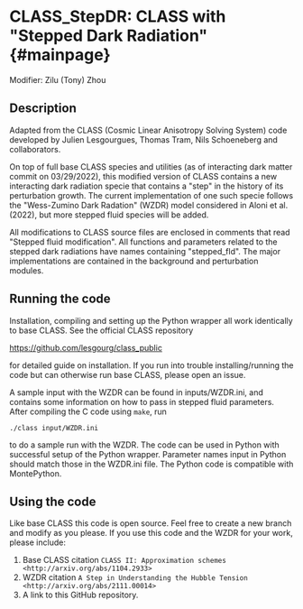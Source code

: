 CLASS_StepDR: CLASS with "Stepped Dark Radiation" {#mainpage}
==============================================

Modifier: Zilu (Tony) Zhou

Description
--------------
Adapted from the CLASS (Cosmic Linear Anisotropy Solving System) code developed by Julien Lesgourgues, Thomas Tram, Nils Schoeneberg and collaborators.

On top of full base CLASS species and utilities (as of interacting dark matter commit on 03/29/2022), this modified version of CLASS contains a new interacting dark radiation specie that contains a "step" in the history of its perturbation growth. The current implementation of one such specie follows the "Wess-Zumino Dark Radation" (WZDR) model considered in Aloni et al. (2022), but more stepped fluid species will be added.

All modifications to CLASS source files are enclosed in comments that read "Stepped fluid modification". All functions and parameters related to the stepped dark radiations have names containing "stepped_fld". The major implementations are contained in the background and perturbation modules.

Running the code
--------------
Installation, compiling and setting up the Python wrapper all work identically to base CLASS. See the official CLASS repository

https://github.com/lesgourg/class_public

for detailed guide on installation. If you run into trouble installing/running the code but can otherwise run base CLASS, please open an issue.

A sample input with the WZDR can be found in inputs/WZDR.ini, and contains some information on how to pass in stepped fluid parameters. After compiling the C code using `make`, run

    ./class input/WZDR.ini

to do a sample run with the WZDR. The code can be used in Python with successful setup of the Python wrapper. Parameter names input in Python should match those in the WZDR.ini file. The Python code is compatible with MontePython.

Using the code
--------------
Like base CLASS this code is open source. Feel free to create a new branch and modify as you please. If you use this code and the WZDR for your work, please include:
1. Base CLASS citation `CLASS II: Approximation schemes <http://arxiv.org/abs/1104.2933>` 
2. WZDR citation `A Step in Understanding the Hubble Tension <http://arxiv.org/abs/2111.00014>`
3. A link to this GitHub repository. 
